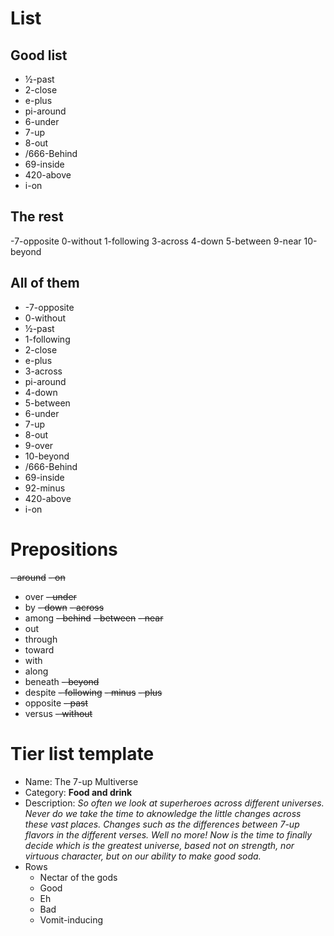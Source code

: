 # List
## Good list
- ½-past
- 2-close
- e-plus
- pi-around
- 6-under
- 7-up
- 8-out
- /666-Behind
- 69-inside
- 420-above
- i-on

## The rest
-7-opposite
0-without
1-following
3-across
4-down
5-between
9-near
10-beyond

## All of them
- -7-opposite
- 0-without
- ½-past
- 1-following
- 2-close
- e-plus
- 3-across
- pi-around
- 4-down
- 5-between
- 6-under
- 7-up
- 8-out
- 9-over
- 10-beyond
- /666-Behind
- 69-inside
- 92-minus
- 420-above
- i-on

# Prepositions
~~- around~~
~~- on~~
- over
~~- under~~
- by
~~- down~~
~~- across~~
- among
~~- behind~~
~~- between~~
~~- near~~
- out
- through
- toward
- with
- along
- beneath
~~- beyond~~
- despite
~~- following~~
~~- minus~~
~~- plus~~
- opposite
~~- past~~
- versus
~~- without~~

# Tier list template
- Name: The 7-up Multiverse
- Category: **Food and drink**
- Description: *So often we look at superheroes across different universes. Never do we take the time to aknowledge the little changes across these vast places. Changes such as the differences between 7-up flavors in the different verses. Well no more! Now is the time to finally decide which is the greatest universe, based not on strength, nor virtuous character, but on our ability to make good soda.*
- Rows
	- Nectar of the gods
	- Good
	- Eh
	- Bad
	- Vomit-inducing